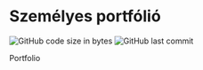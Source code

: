 # Személyes portfólió
![GitHub code size in bytes](https://img.shields.io/github/languages/code-size/BncPntk/Portfolio)
![GitHub last commit](https://img.shields.io/github/last-commit/bncpntk/Portfolio)

Portfolio
